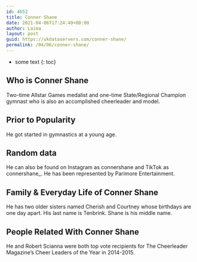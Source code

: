 ```yaml
---
id: 4652
title: Conner Shane
date: 2021-04-06T17:24:49+00:00
author: Laima
layout: post
guid: https://ukdataservers.com/conner-shane/
permalink: /04/06/conner-shane/
---
```


* some text
{: toc}


## Who is Conner Shane
                  
                  
                  
Two-time Allstar Games medalist and one-time State/Regional Champion gymnast who is also an accomplished cheerleader and model. 
                  
              
            
              
            
                
                
                
## Prior to Popularity
                  
                  
                  
He got started in gymnastics at a young age. 
                  
              
            
              
            
                
                
                
## Random data
                  
                  
                  
He can also be found on Instagram as connershane and TikTok as connershane_. He has been represented by Parimore Entertainment. 
                  
              
            
              
            
                
                
                
## Family & Everyday Life of Conner Shane
                  
                  
                  
He has two older sisters named Cherish and Courtney whose birthdays are one day apart. His last name is Tenbrink. Shane is his middle name. 
                  
              
            
              
            
                
                
                
## People Related With Conner Shane
                  
                  
                  
He and Robert Scianna were both top vote recipients for The Cheerleader Magazine&#8217;s Cheer Leaders of the Year in 2014-2015. 
                  
              
            
              
            
                
              
            
              
              
            
            
              
            
          
          
          
